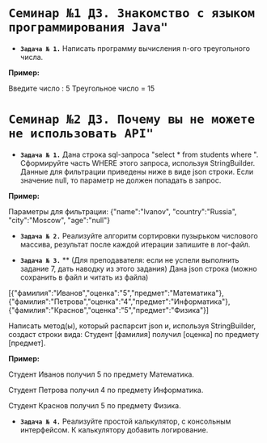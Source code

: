 # `Семинар №1 ДЗ. Знакомство с языком программирования Java"`
* **`Задача № 1.`** 
Написать программу вычисления n-ого треугольного числа.

**Пример:**

Введите число : 5
Треугольное число = 15

# `Семинар №2 ДЗ. Почему вы не можете не использовать API"`

* **`Задача № 1.`** 
Дана строка sql-запроса "select * from students where ". Сформируйте часть WHERE этого запроса, используя StringBuilder. 
Данные для фильтрации приведены ниже в виде json строки.
Если значение null, то параметр не должен попадать в запрос.

**Пример:**

Параметры для фильтрации: {"name":"Ivanov", "country":"Russia", "city":"Moscow", "age":"null"}

* **`Задача № 2.`** 
Реализуйте алгоритм сортировки пузырьком числового массива, результат после каждой итерации запишите в лог-файл.

* **`Задача № 3.`** 
** (Для преподавателя: если не успели выполнить задание 7, дать наводку из этого задания) Дана json строка (можно сохранить в файл и читать из файла)

[{"фамилия":"Иванов","оценка":"5","предмет":"Математика"},{"фамилия":"Петрова","оценка":"4","предмет":"Информатика"},{"фамилия":"Краснов","оценка":"5","предмет":"Физика"}]

Написать метод(ы), который распарсит json и, используя StringBuilder, создаст строки вида: Студент [фамилия] получил [оценка] по предмету [предмет].

**Пример:**

Студент Иванов получил 5 по предмету Математика.

Студент Петрова получил 4 по предмету Информатика.

Студент Краснов получил 5 по предмету Физика.

* **`Задача № 4.`** 
Реализуйте простой калькулятор, с консольным интерфейсом. К калькулятору добавить логирование.
